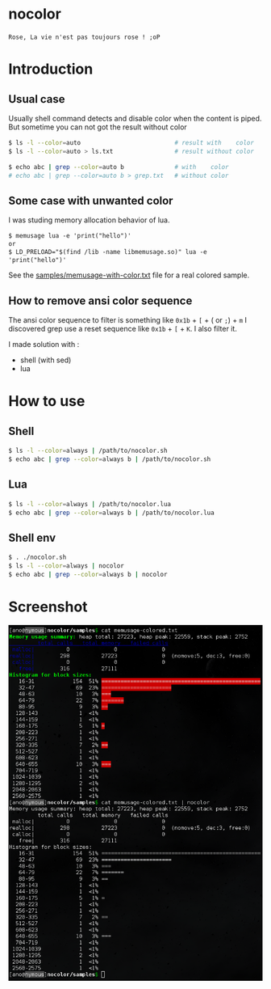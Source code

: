 # nocolor

`Rose, La vie n'est pas toujours rose ! ;oP`

Introduction
============

Usual case
----------

Usually shell command detects and disable color when the content is piped.
But sometime you can not got the result without color

```sh
$ ls -l --color=auto                          # result with    color
$ ls -l --color=auto > ls.txt                 # result without color
```
```sh
$ echo abc | grep --color=auto b              # with    color
# echo abc | grep --color=auto b > grep.txt   # without color
```


Some case with unwanted color
-----------------------------

I was studing memory allocation behavior of lua.

```
$ memusage lua -e 'print("hello")'
or
$ LD_PRELOAD="$(find /lib -name libmemusage.so)" lua -e 'print("hello")'
```

See the [samples/memusage-with-color.txt](samples/memusage-with-color.txt) file for a real colored sample.


How to remove ansi color sequence
---------------------------------

The ansi color sequence to filter is something like `0x1b` + `[` + (<number> or `;`) + `m`
I discovered grep use a reset sequence like `0x1b` + `[` + `K`. I also filter it.

I made solution with :
 * shell (with sed)
 * lua

How to use
==========

Shell
-----

```sh
$ ls -l --color=always | /path/to/nocolor.sh
$ echo abc | grep --color=always b | /path/to/nocolor.sh
```

Lua
---

```sh
$ ls -l --color=always | /path/to/nocolor.lua
$ echo abc | grep --color=always b | /path/to/nocolor.lua
```

Shell env
---------

```sh
$ . ./nocolor.sh
$ ls -l --color=always | nocolor
$ echo abc | grep --color=always b | nocolor
```

Screenshot
==========

![sample screenshot with and without color](samples/sample.png?raw=true "Sample screenshot with and without color")

